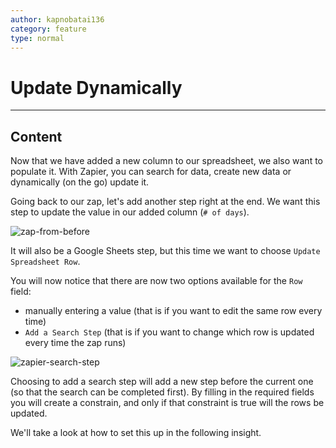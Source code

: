 ```yaml
---
author: kapnobatai136
category: feature
type: normal
---
```


# Update Dynamically


---

## Content

Now that we have added a new column to our spreadsheet, we also want to populate it. With Zapier, you can search for data, create new data or dynamically (on the go) update it.

Going back to our zap, let's add another step right at the end. We want this step to update the value in our added column (`# of days`).

![zap-from-before](https://img.enkipro.com/f1192e72ad0916a6647391d323b7aa96.png)

It will also be a Google Sheets step, but this time we want to choose `Update Spreadsheet Row`.

You will now notice that there are now two options available for the `Row` field:

- manually entering a value (that is if you want to edit the same row every time)
- `Add a Search Step` (that is if you want to change which row is updated every time the zap runs)

![zapier-search-step](https://img.enkipro.com/2ffe7ded65989527f65486cebfc32da1.png)

Choosing to add a search step will add a new step before the current one (so that the search can be completed first). By filling in the required fields you will create a constrain, and only if that constraint is true will the rows be updated.

We'll take a look at how to set this up in the following insight.
